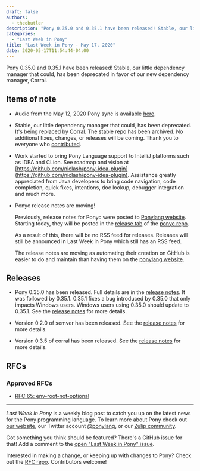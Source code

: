 ```yaml
---
draft: false
authors:
  - theobutler
description: "Pony 0.35.0 and 0.35.1 have been released! Stable, our little dependency manager that could, has been deprecated in favor of our new dependency manager, Corral."
categories:
  - "Last Week in Pony"
title: "Last Week in Pony - May 17, 2020"
date: 2020-05-17T11:54:44-04:00
---
```


Pony 0.35.0 and 0.35.1 have been released! Stable, our little dependency manager that could, has been deprecated in favor of our new dependency manager, Corral.
<!-- more -->

## Items of note

- Audio from the May 12, 2020 Pony sync is available [here](https://vimeo.com/916246093).

- Stable, our little dependency manager that could, has been deprecated. It's being replaced by [Corral](https://github.com/ponylang/corral). The stable repo has been archived. No additional fixes, changes, or releases will be coming. Thank you to everyone who [contributed](https://github.com/ponylang/pony-stable/graphs/contributors).

- Work started to bring Pony Language support to IntelliJ platforms such as IDEA and CLion. See roadmap and vision at [https://github.com/niclash/pony-idea-plugin](https://github.com/niclash/pony-idea-plugin). Assistance greatly appreciated from Java developers to bring code navigation, code completion, quick fixes, intentions, doc lookup, debugger integration and much more.

- Ponyc release notes are moving!

    Previously, release notes for Ponyc were posted to [Ponylang website](https://www.ponylang.io/categories/release/). Starting today, they will be posted in the [release tab](https://github.com/ponylang/ponyc/releases) of the [ponyc repo](https://github.com/ponylang/ponyc).

    As a result of this, there will be no RSS feed for releases. Releases will still be announced in Last Week in Pony which still has an RSS feed.

    The release notes are moving as automating their creation on GitHub is easier to do and maintain than having them on the [ponylang website](https://ponylang.io).

## Releases

- Pony 0.35.0 has been released. Full details are in the [release notes](https://github.com/ponylang/ponyc/releases/tag/0.35.0). It was followed by 0.35.1. 0.35.1 fixes a bug introduced by 0.35.0 that only impacts Windows users. Windows users using 0.35.0 should update to 0.35.1. See the [release notes](https://github.com/ponylang/ponyc/releases/tag/0.35.1) for more details.

- Version 0.2.0 of semver has been released. See the [release notes](https://github.com/ponylang/semver/releases/tag/0.2.0) for more details.

- Version 0.3.5 of corral has been released. See the [release notes](https://github.com/ponylang/corral/releases/tag/0.3.5) for more details.

## RFCs

### Approved RFCs

- [RFC 65: env-root-not-optional](https://github.com/ponylang/rfcs/blob/main/text/0065-env-root-not-optional.md)

---

_Last Week In Pony_ is a weekly blog post to catch you up on the latest news for the Pony programming language. To learn more about Pony check out [our website](https://ponylang.io), our Twitter account [@ponylang](https://twitter.com/ponylang), or our [Zulip community](https://ponylang.zulipchat.com).

Got something you think should be featured? There's a GitHub issue for that! Add a comment to the [open "Last Week in Pony" issue](https://github.com/ponylang/ponylang.github.io/issues?q=is%3Aissue+is%3Aopen+label%3Alast-week-in-pony).

Interested in making a change, or keeping up with changes to Pony? Check out the [RFC repo](https://github.com/ponylang/rfcs). Contributors welcome!
